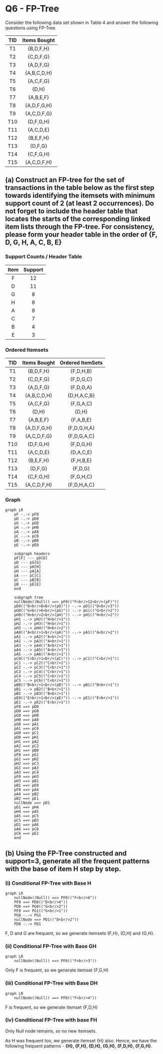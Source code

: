 # Q6 - FP-Tree

Consider the following data set shown in Table 4 and answer the following questions using FP-Tree.

| TID  | Items Bought |
| :--: | :----------: |
|  T1  |  {B,D,F,H}   |
|  T2  |  {C,D,F,G}   |
|  T3  |  {A,D,F,G}   |
|  T4  | {A,B,C,D,H}  |
|  T5  |  {A,C,F,G}   |
|  T6  |    {D,H}     |
|  T7  |  {A,B,E,F}   |
|  T8  | {A,D,F,G,H}  |
|  T9  | {A,C,D,F,G}  |
| T10  |  {D,F,G,H}   |
| T11  |  {A,C,D,E}   |
| T12  |  {B,E,F,H}   |
| T13  |   {D,F,G}    |
| T14  |  {C,F,G,H}   |
| T15  | {A,C,D,F,H}  |

## (a) Construct an FP-tree for the set of transactions in the table below as the first step towards identifying the itemsets with minimum support count of 2 (at least 2 occurrences). Do not forget to include the header table that locates the starts of the corresponding linked item lists through the FP-tree. For consistency, please form your header table in the order of {F, D, G, H, A, C, B, E}



### Support Counts / Header Table

| Item | Support |
| :--: | :-----: |
|  F   |   12    |
|  D   |   11    |
|  G   |    8    |
|  H   |    8    |
|  A   |    8    |
|  C   |    7    |
|  B   |    4    |
|  E   |    3    |



### Ordered Itemsets

| TID  | Items Bought | Ordered ItemSets |
| :--: | :----------: | :--------------: |
|  T1  |  {B,D,F,H}   |    {F,D,H,B}     |
|  T2  |  {C,D,F,G}   |    {F,D,G,C}     |
|  T3  |  {A,D,F,G}   |    {F,D,G,A}     |
|  T4  | {A,B,C,D,H}  |   {D,H,A,C,B}    |
|  T5  |  {A,C,F,G}   |    {F,G,A,C}     |
|  T6  |    {D,H}     |      {D,H}       |
|  T7  |  {A,B,E,F}   |    {F,A,B,E}     |
|  T8  | {A,D,F,G,H}  |   {F,D,G,H,A}    |
|  T9  | {A,C,D,F,G}  |   {F,D,G,A,C}    |
| T10  |  {D,F,G,H}   |    {F,D,G,H}     |
| T11  |  {A,C,D,E}   |    {D,A,C,E}     |
| T12  |  {B,E,F,H}   |    {F,H,B,E}     |
| T13  |   {D,F,G}    |     {F,D,G}      |
| T14  |  {C,F,G,H}   |    {F,G,H,C}     |
| T15  | {A,C,D,F,H}  |   {F,D,H,A,C}    |



### Graph

```mermaid
graph LR
	pF -.-> pF0
	pD -.-> pD0
	pG -.-> pG0
	pH -.-> pH0
	pA -.-> pA0
	pC -.-> pC0
	pB -.-> pB0
	pE -.-> pE0
	
	subgraph headers
	pF[F] --- pD[D]
	pD --- pG[G]
	pG --- pH[H]
	pH --- pA[A]
	pA --- pC[C]
	pC --- pB[B]
	pB --- pE[E]
	end
	
	subgraph tree
	nullNode((Null)) ==> pF0(("F<br/>12<br/>(pF)"))
	pD0(("D<br/>8<br/>(pD)")) -.-> pD1(("D<br/>3"))
	pG0(("G<br/>6<br/>(pG)")) -.-> pG1(("G<br/>2"))
	pH0(("H<br/>2<br/>(pH)")) -.-> pH1(("H<br/>2"))
	pH1 -.-> pH2(("H<br/>1"))
	pH2 -.-> pH3(("H<br/>1"))
	pH3 -.-> pH4(("H<br/>2"))
	pA0(("A<br/>1<br/>(pA)")) -.-> pA1(("A<br/>2"))
	pA1 -.-> pA2(("A<br/>1"))
	pA2 -.-> pA3(("A<br/>1"))
	pA3 -.-> pA4(("A<br/>1"))
	pA4 -.-> pA5(("A<br/>1"))
	pA5 -.-> pA6(("A<br/>1"))
	pC0(("C<br/>1<br/>(pC)")) -.-> pC1(("C<br/>1"))
	pC1 -.-> pC2(("C<br/>1"))
	pC2 -.-> pC3(("C<br/>1"))
	pC3 -.-> pC4(("C<br/>1"))
	pC4 -.-> pC5(("C<br/>1"))
	pC5 -.-> pC6(("C<br/>1"))
	pB0(("B<br/>1<br/>(pB)")) -.-> pB1(("B<br/>1"))
	pB1 -.-> pB2(("B<br/>1"))
	pB2 -.-> pB3(("B<br/>1"))
	pE0(("E<br/>1<br/>(pE)")) -.-> pE1(("E<br/>1"))
	pE1 -.-> pE2(("E<br/>1"))
	pF0 ==> pD0
	pD0 ==> pG0
	pG0 ==> pH0
	pH0 ==> pA0
	pG0 ==> pA1
	pA1 ==> pC0
	pG0 ==> pC1
	pD0 ==> pH1
	pH1 ==> pA2
	pA2 ==> pC2
	pH1 ==> pB0
	pF0 ==> pG1
	pG1 ==> pH2
	pH2 ==> pC3
	pG1 ==> pA3
	pA3 ==> pC4
	pF0 ==> pH3
	pH3 ==> pB1
	pB1 ==> pE0
	pF0 ==> pA4
	pA4 ==> pB2
	pB2 ==> pE1
	nullNode ==> pD1
	pD1 ==> pH4
	pH4 ==> pA5
	pA5 ==> pC5
	pC5 ==> pB3
	pD1 ==> pA6
	pA6 ==> pC6
	pC6 ==> pE2
	end
```



## (b) Using the FP-Tree constructed and support=3, generate all the frequent patterns with the base of item H step by step.

### (i) Conditional FP-Tree with Base H

```mermaid
graph LR
	nullNode((Null)) ==> PF0(("F<br/>6"))
	PF0 ==> PD0(("D<br/>4"))
	PD0 ==> PG0(("G<br/>2"))
	PF0 ==> PG1(("G<br/>1"))
	PG0 -.-> PG1
	nullNode ==> PD1(("D<br/>2"))
	PD0 -.-> PD1
```

F, D and G are frequent, so we generate itemsets {F,H}, {D,H} and {G,H}.

### (ii) Conditional FP-Tree with Base GH

```mermaid
graph LR
	nullNode((Null)) ==> PF0(("F<br/>3"))
```

Only F is frequent, so we generate itemset {F,G,H}

### (iii) Conditional FP-Tree with Base DH

```mermaid
graph LR
	nullNode((Null)) ==> PF0(("F<br/>4"))
```

F is frequent, so we generate itemset {F,D,H}

### (iv) Conditional FP-Tree with base FH

Only Null node remains, so no new itemsets.

As H was frequent too, we generate itemset {H} also. Hence, we have the following frequent patterns - **{H}, {F,H}, {D,H}, {G,H}, {F,D,H}, {F,G,H}**.

